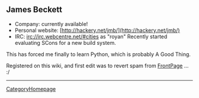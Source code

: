 

## James Beckett

* Company: currently available! 
* Personal website: [http://hackery.net/jmb/](http://hackery.net/jmb/) 
* IRC: [irc://irc.webcentre.net/#cities](irc://irc.webcentre.net/#cities) as "royan" 
Recently started evaluating SCons for a new build system. 

This has forced me finally to learn Python, which is probably A Good Thing. 

Registered on this wiki, and first edit was to revert spam from [FrontPage](FrontPage) ... :/ 



---

 [CategoryHomepage](CategoryHomepage) 
